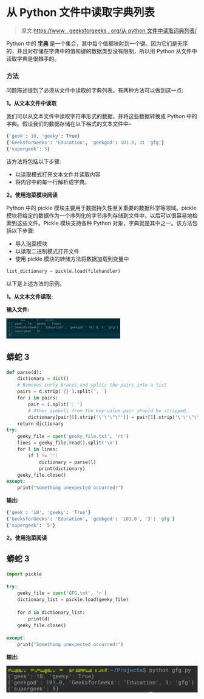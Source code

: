 # 从 Python 文件中读取字典列表

> 原文:[https://www . geeksforgeeks . org/从 python 文件中读取词典列表/](https://www.geeksforgeeks.org/read-list-of-dictionaries-from-file-in-python/)

Python 中的 [**字典**](https://www.geeksforgeeks.org/python-dictionary/) 是一个集合，其中每个值都映射到一个键。因为它们是无序的，并且对存储在字典中的值和键的数据类型没有限制，所以用 Python 从文件中读取字典是很棘手的。

### 方法

问题陈述提到了必须从文件中读取的字典列表。有两种方法可以做到这一点:

**1。从文本文件中读取**

我们可以从文本文件中读取字符串形式的数据，并将这些数据转换成 Python 中的字典。假设我们的数据存储在以下格式的文本文件中–

```py
{'geek': 10, 'geeky': True}
{'GeeksforGeeks': 'Education', 'geekgod': 101.0, 3: 'gfg'}
{'supergeek': 5}

```

该方法将包括以下步骤:

*   以读取模式打开文本文件并读取内容
*   将内容中的每一行解析成字典。

**2。使用泡菜模块阅读**

Python 中的 pickle 模块主要用于数据持久性至关重要的数据科学等领域。pickle 模块将给定的数据作为一个序列化的字节序列存储到文件中，以后可以很容易地检索到这些文件。Pickle 模块支持各种 Python 对象，字典就是其中之一。该方法包括以下步骤:

*   导入泡菜模块
*   以读取二进制模式打开文件
*   使用 pickle 模块的转储方法将数据加载到变量中

```py
list_dictionary = pickle.load(filehandler)

```

以下是上述方法的示例。

**1。从文本文件读取:**

**输入文件:**

![](img/fbb0ef133b7804d42a1fcd6fa3d934a2.png)

## 蟒蛇 3

```py
def parse(d):
    dictionary = dict()
    # Removes curly braces and splits the pairs into a list
    pairs = d.strip('{}').split(', ')
    for i in pairs:
        pair = i.split(': ')
        # Other symbols from the key-value pair should be stripped.
        dictionary[pair[0].strip('\'\'\"\"')] = pair[1].strip('\'\'\"\"')
    return dictionary
try:
    geeky_file = open('geeky_file.txt', 'rt')
    lines = geeky_file.read().split('\n')
    for l in lines:
        if l != '':
            dictionary = parse(l)
            print(dictionary)
    geeky_file.close()
except:
    print("Something unexpected occurred!")
```

**输出:**

```py
{'geek': '10', 'geeky': 'True'}
{'GeeksforGeeks': 'Education', 'geekgod': '101.0', '3': 'gfg'}
{'supergeek': '5'}
```

**2。使用泡菜阅读**

## 蟒蛇 3

```py
import pickle

try:
    geeky_file = open('GFG.txt', 'r')
    dictionary_list = pickle.load(geeky_file)

    for d in dictionary_list:
        print(d)
    geeky_file.close()

except:
    print("Something unexpected occurred!")
```

**输出:**

![](img/a2493f8b479ff1316aebb8e12aeca993.png)